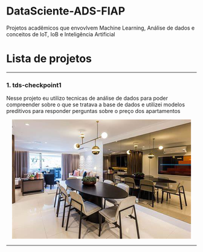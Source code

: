 # DataSciente-ADS-FIAP
Projetos acadêmicos que envovlvem Machine Learning, Análise de dados e conceitos de IoT, IoB e Inteligência Artificial

# Lista de projetos
***
### 1. tds-checkpoint1

Nesse projeto eu utilizo tecnicas de análise de dados para poder compreender sobre o que se tratava a base de dados e utilizei modelos preditivos para responder perguntas sobre o preço dos apartamentos

<p align="center">
<img src="https://github.com/GiulioBernardi/fotos/blob/master/OIP.jpg">
</p>

***

